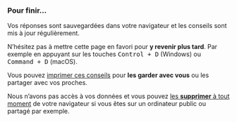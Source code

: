 ### Pour finir…

Vos réponses sont sauvegardées dans votre navigateur et les conseils sont mis à jour régulièrement.

<div class="icon icon-favori">

N’hésitez pas à mettre cette page en favori pour **y revenir plus tard**. Par exemple en appuyant sur les touches <kbd class="conseil">Control + D</kbd> (Windows) ou <kbd class="conseil">Command + D</kbd> (macOS).

</div>
<div class="icon icon-impression">

Vous pouvez <a class="js-impression" href="">imprimer ces conseils</a> pour **les garder avec vous** ou les partager avec vos proches.

</div>
<div class="icon icon-suppression">

Nous n’avons pas accès à vos données et vous pouvez <a class="js-suppression" href="">les **supprimer** à tout moment</a> de votre navigateur si vous êtes sur un ordinateur public ou partagé par exemple.

</div>

